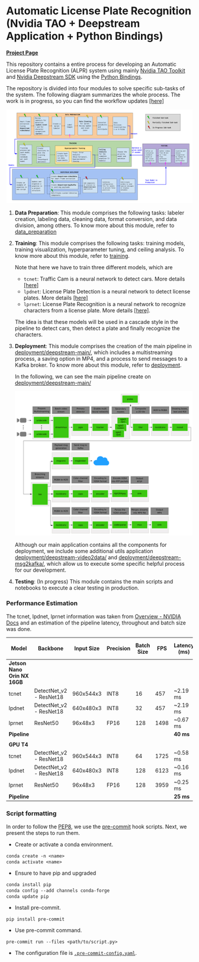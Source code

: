 # Automatic License Plate Recognition (Nvidia TAO + Deepstream  Application + Python Bindings)

[**Project Page**](https://zosov.github.io/portfolio/lpr/)

This repository contains a entire process for developing an Automatic License 
Plate Recognition (ALPR) system using mainly [Nvidia TAO Toolkit](https://developer.nvidia.com/tao-toolkit)
and [Nvidia Deepstream SDK](https://developer.nvidia.com/deepstream-sdk) using the [Python Bindings](https://github.com/NVIDIA-AI-IOT/deepstream_python_apps).

The repository is divided into four modules to solve specific sub-tasks of 
the system. The following diagram summarizes the whole process. The work is in 
progress, so you can find the workflow updates [[here]](https://docs.google.com/drawings/d/10wA3cKPuyulc_6MCku48vwxPMXjcMIJ8FYxaL-rTzOM/edit?usp=sharing)

![](workflow.png)

1. **Data Preparation**: This module comprises the following tasks: labeler creation, labeling data, cleaning data, format conversion, and data division, among others. To know more about this module, refer to  [data_preparation](./data_preparation/)

2. **Training**: This module comprises the following tasks: training models, training visualization,
hyperparameter tuning, and ceiling analysis. To know more about this module, refer to  [training](./training).

    Note that here we have to train three different models, which are

    - `tcnet`: Traffic Cam is a neural network to detect cars. More details [[here]](https://catalog.ngc.nvidia.com/orgs/nvidia/teams/tao/models/trafficcamnet)
    - `lpdnet`: License Plate Detection is a neural network to detect license plates. More details [[here]](https://catalog.ngc.nvidia.com/orgs/nvidia/teams/tao/models/lpdnet)
    - `lprnet`: License Plate Recognition is a neural network to recognize characters from a license plate. More details [[here]](https://catalog.ngc.nvidia.com/orgs/nvidia/models/tlt_lprnet).

    The idea is that these models will be used in a cascade style in the pipeline to detect cars, then detect a plate and finally recognize the characters. 

3. **Deployment**: This module comprises the creation of the main pipeline in [deployment/deepstream-main/](./deployment/deepstream-main/), which includes a multistreaming process, a saving option in MP4, and a process to send messages to a Kafka broker. To know more about this module, refer to  [deployment](./deployment). 

    In the following, we can see the main pipeline create on [deployment/deepstream-main/](./deployment/deepstream-main/)

    ![](pipeline.png)


    Although our main application contains all the components for deployment, we include some additional utils application [deployment/deepstream-video2data/](./deployment/deepstream-video2data/) and [deployment/deepstream-msg2kafka/](./deployment/deepstream-msg2kafka/), which allow us to execute some specific helpful process for our development.

4. **Testing**: (In progress) This module contains the main scripts and notebooks to execute a clear testing in production.

### Performance Estimation

The tcnet, lpdnet, lprnet information was taken from [Overview - NVIDIA Docs](https://docs.nvidia.com/tao/tao-toolkit/text/model_zoo/overview.html#tab-0-0-0) and an estimation of the pipeline latency, throughout and batch size was done.

| **Model** | **Backbone** | **Input Size** | **Precision** | **Batch Size** | **FPS** | **Latency (ms)** | **Throughput (FPS)** | **Pipeline Batch Size** |
| --- | --- | --- | --- | --- | --- | --- | --- | --- |
| **Jetson Nano Orin NX 16GB** |  |  |  |  |  |  |  |  |
| tcnet | DetectNet_v2 - ResNet18 | 960x544x3 | INT8 | 16 | 457 | ~2.19 ms |  |  |
| lpdnet | DetectNet_v2 - ResNet18 | 640x480x3 | INT8 | 32 | 457 | ~2.19 ms |  |  |
| lprnet | ResNet50 | 96x48x3 | FP16 | 128 | 1498 | ~0.67 ms |  |  |
| **Pipeline** |  |  |  |  |  | **40 ms** | **200 FPS** | **32** |
| |  |  |  |  |  |  |  |  |
| **GPU T4** |  |  |  |  |  |  |  |  |
| tcnet | DetectNet_v2 - ResNet18 | 960x544x3 | INT8 | 64 | 1725 | ~0.58 ms |  |  |
| lpdnet | DetectNet_v2 - ResNet18 | 640x480x3 | INT8 | 128 | 6123 | ~0.16 ms |  |  |
| lprnet | ResNet50 | 96x48x3 | FP16 | 128 | 3959 | ~0.25 ms |  |  |
| **Pipeline** |  |  |  |  |  | **25 ms** | **400 FPS** | **256** |

### Script formatting

In order to follow the [PEP8](pep8.org), we use the [pre-commit](pre-commit.com) hook scripts. Next, we present the steps to run them.

* Create or activate a conda environment.
```
conda create -n <name>
conda activate <name>
```

* Ensure to have pip and upgraded
```
conda install pip
conda config --add channels conda-forge 
conda update pip
```

* Install pre-commit.

```
pip install pre-commit
```

* Use pre-commit command.
```
pre-commit run --files <path/to/script.py>
```

* The configuration file is [`.pre-commit-config.yaml`](.pre-commit-config.yaml).
